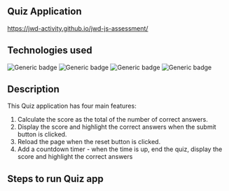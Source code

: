 ## Quiz Application 
https://jwd-activity.github.io/jwd-js-assessment/

## Technologies used
![Generic badge](https://img.shields.io/badge/HTML-blue.svg)
![Generic badge](https://img.shields.io/badge/CSS-brightgreen.svg) 
![Generic badge](https://img.shields.io/badge/Bootstrap-blueviolet.svg)
![Generic badge](https://img.shields.io/badge/JavaScript-yellow.svg)

## Description
This Quiz application has four main features:
1. Calculate the score as the total of the number of correct answers.
2. Display the score and highlight the correct answers when the submit button is clicked.
3. Reload the page when the reset button is clicked.
4. Add a countdown timer - when the time is up, end the quiz, display the score and highlight the correct answers

## Steps to run Quiz app 





